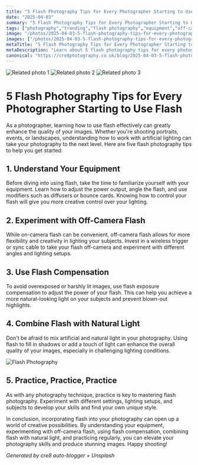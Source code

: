 ```yaml
---
title: "5 Flash Photography Tips for Every Photographer Starting to Use Flash"
date: "2025-04-03"
summary: "5 Flash Photography Tips for Every Photographer Starting to Use Flash - A trending topic in photography."
tags: ["photography","trending","flash photography","equipment","off-camera flash","flash compensation","natural light","practice","lighting","modifiers","wireless trigger","creative control"]
image: "/photos/2025-04-03-5-flash-photography-tips-for-every-photographer-starting-to-use-flash-1.jpg"
images: ["/photos/2025-04-03-5-flash-photography-tips-for-every-photographer-starting-to-use-flash-1.jpg","/photos/2025-04-03-5-flash-photography-tips-for-every-photographer-starting-to-use-flash-2.jpg","/photos/2025-04-03-5-flash-photography-tips-for-every-photographer-starting-to-use-flash-3.jpg"]
metaTitle: "5 Flash Photography Tips for Every Photographer Starting to Use Flash | cre8 Photography"
metaDescription: "Learn about 5 flash photography tips for every photographer starting to use flash in photography with practical tips and insights."
canonical: "https://cre8photography.co.uk/blog/2025-04-03-5-flash-photography-tips-for-every-photographer-starting-to-use-flash"
---
```



<div class="grid grid-cols-1 sm:grid-cols-2 md:grid-cols-3 gap-4">
  <img src="/photos/2025-04-03-5-flash-photography-tips-for-every-photographer-starting-to-use-flash-1.jpg" alt="Related photo 1" class="w-full rounded-lg" />
<img src="/photos/2025-04-03-5-flash-photography-tips-for-every-photographer-starting-to-use-flash-2.jpg" alt="Related photo 2" class="w-full rounded-lg" />
<img src="/photos/2025-04-03-5-flash-photography-tips-for-every-photographer-starting-to-use-flash-3.jpg" alt="Related photo 3" class="w-full rounded-lg" />
</div>


# 5 Flash Photography Tips for Every Photographer Starting to Use Flash

As a photographer, learning how to use flash effectively can greatly enhance the quality of your images. Whether you're shooting portraits, events, or landscapes, understanding how to work with artificial lighting can take your photography to the next level. Here are five flash photography tips to help you get started:

## 1. Understand Your Equipment

Before diving into using flash, take the time to familiarize yourself with your equipment. Learn how to adjust the power output, angle the flash, and use modifiers such as diffusers or bounce cards. Knowing how to control your flash will give you more creative control over your lighting.

## 2. Experiment with Off-Camera Flash

While on-camera flash can be convenient, off-camera flash allows for more flexibility and creativity in lighting your subjects. Invest in a wireless trigger or sync cable to take your flash off-camera and experiment with different angles and lighting setups.

## 3. Use Flash Compensation

To avoid overexposed or harshly lit images, use flash exposure compensation to adjust the power of your flash. This can help you achieve a more natural-looking light on your subjects and prevent blown-out highlights.

## 4. Combine Flash with Natural Light

Don't be afraid to mix artificial and natural light in your photography. Using flash to fill in shadows or add a touch of light can enhance the overall quality of your images, especially in challenging lighting conditions.

![Flash Photography](/path/to/image)

## 5. Practice, Practice, Practice

As with any photography technique, practice is key to mastering flash photography. Experiment with different settings, lighting setups, and subjects to develop your skills and find your own unique style.

In conclusion, incorporating flash into your photography can open up a world of creative possibilities. By understanding your equipment, experimenting with off-camera flash, using flash compensation, combining flash with natural light, and practicing regularly, you can elevate your photography skills and produce stunning images. Happy shooting!

*Generated by cre8 auto-blogger + Unsplash*
